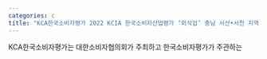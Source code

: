```yaml
---
categories: c
title: "KCA한국소비자평가 2022 KCIA 한국소비자산업평가 ‘외식업’ 충남 서산•서천 지역 평가 발표"
---
```

KCA한국소비자평가는 대한소비자협의회가 주최하고 한국소비자평가가 주관하는 